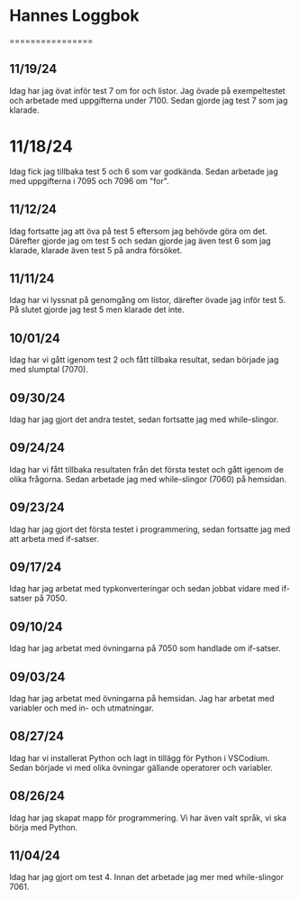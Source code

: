 # Hannes Loggbok
================
## 11/19/24
Idag har jag övat inför test 7 om for och listor. Jag övade på exempeltestet och arbetade med uppgifterna under 7100. Sedan gjorde jag test 7 som jag klarade.
# 11/18/24
Idag fick jag tillbaka test 5 och 6 som var godkända. Sedan arbetade jag med uppgifterna i 7095 och 7096 om "for".
## 11/12/24
Idag fortsatte jag att öva på test 5 eftersom jag behövde göra om det. Därefter gjorde jag om test 5 och sedan gjorde jag även test 6 som jag klarade, klarade även test 5 på andra försöket.
## 11/11/24
Idag har vi lyssnat på genomgång om listor, därefter övade jag inför test 5. På slutet gjorde jag test 5 men klarade det inte.
## 10/01/24
Idag har vi gått igenom test 2 och fått tillbaka resultat, sedan började jag med slumptal (7070).
## 09/30/24
Idag har jag gjort det andra testet, sedan fortsatte jag med while-slingor.
## 09/24/24
Idag har vi fått tillbaka resultaten från det första testet och gått igenom de olika frågorna. Sedan arbetade jag
med while-slingor (7060) på hemsidan.
## 09/23/24
Idag har jag gjort det första testet i programmering, sedan fortsatte jag med att arbeta med if-satser.
## 09/17/24
Idag har jag arbetat med typkonverteringar och sedan jobbat vidare med if-satser på 7050.
## 09/10/24
Idag har jag arbetat med övningarna på 7050 som handlade om if-satser.
## 09/03/24
Idag har jag arbetat med övningarna på hemsidan. Jag har arbetat med variabler och med in- och utmatningar.
## 08/27/24
Idag har vi installerat Python och lagt in tillägg för Python i VSCodium. Sedan började vi med olika övningar gällande operatorer och variabler.
## 08/26/24
Idag har jag skapat mapp för programmering. Vi har även valt språk, vi ska börja med Python.
## 11/04/24
Idag har jag gjort om test 4. Innan det arbetade jag mer med while-slingor 7061.
